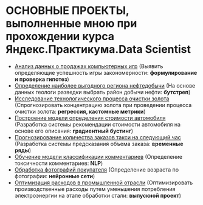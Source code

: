 # ОСНОВНЫЕ ПРОЕКТЫ, выполненные мною при прохождении курса Яндекс.Практикума.Data Scientist
- [Анализ данных о продажах компьютерных игр](https://github.com/ElenaH-va/projects/blob/main/%D0%B0%D0%BD%D0%B0%D0%BB%D0%B8%D0%B7%20%D0%B4%D0%B0%D0%BD%D0%BD%D1%8B%D1%85%20%D0%BE%20%D0%BF%D1%80%D0%BE%D0%B4%D0%B0%D0%B6%D0%B0%D1%85%20%D0%BA%D0%BE%D0%BC%D0%BF%D1%8C%D1%8E%D1%82%D0%B5%D1%80%D0%BD%D1%8B%D1%85%20%D0%B8%D0%B3%D1%80.ipynb) (Выявить определяющие успешность игры закономерности: **формулирование и проверка гипотез**)
- [Определение наиболее выгодного региона нефтедобычи](https://github.com/ElenaH-va/projects/tree/main/%D0%B2%D1%8B%D0%B1%D0%BE%D1%80%20%D0%BB%D0%BE%D0%BA%D0%B0%D1%86%D0%B8%D0%B8%20%D0%B4%D0%BB%D1%8F%20%D1%81%D0%BA%D0%B2%D0%B0%D0%B6%D0%B8%D0%BD%D1%8B)	(На основе данных геологи разведки выбрать район добычи нефти:	**бутстреп**)
- [Исследование технологического процесса очистки золота](https://github.com/ElenaH-va/projects/tree/main/%D0%BE%D1%87%D0%B8%D1%81%D1%82%D0%BA%D0%B0%20%D0%B7%D0%BE%D0%BB%D0%BE%D1%82%D0%B0%20(%D1%80%D0%B5%D0%B3%D1%80%D0%B5%D1%81%D1%81%D0%B8%D1%8F%2C%20%D0%BA%D0%B0%D1%81%D1%82%D0%BE%D0%BC%D0%BD%D1%8B%D0%B5%20%D0%BC%D0%B5%D1%82%D1%80%D0%B8%D0%BA%D0%B8))	(Спрогнозировать концентрацию золота при проведении процесса очистки золота:	**регрессия, кастомные метрики**)
- [Построение модели определения стоимости автомобиля](https://github.com/ElenaH-va/projects/tree/main/%D1%81%D1%82%D0%BE%D0%B8%D0%BC%D0%BE%D1%81%D1%82%D1%8C%20%D0%B0%D0%B2%D1%82%D0%BE%20(%D0%B3%D1%80%D0%B0%D0%B4%D0%B8%D0%B5%D0%BD%D1%82%D0%BD%D1%8B%D0%B9%20%D0%B1%D1%83%D1%81%D1%82%D0%B8%D0%BD%D0%B3))	(Разработка системы рекомендации стоимости автомобиля на основе его описания:	**градиентный бустинг**)
- [Прогнозирование количества заказов такси на следующий час](https://github.com/ElenaH-va/projects/tree/main/%D0%BF%D1%80%D0%BE%D0%B3%D0%BD%D0%BE%D0%B7%20%D1%82%D0%B0%D0%BA%D1%81%D0%B8%20(%D0%B2%D1%80%D0%B5%D0%BC_%D1%80%D1%8F%D0%B4%D1%8B))	(Разработка системы предсказания объема заказа:	**временные ряды**)
- [Обучение модели классификации комментариев](https://github.com/ElenaH-va/projects/tree/main/%D1%82%D0%BE%D0%BA%D1%81%D0%B8%D1%87%D0%BD%D0%BE%D1%81%D1%82%D1%8C%20%D0%BA%D0%BE%D0%BC%D0%BC%D0%B5%D0%BD%D1%82%D0%B0%D1%80%D0%B8%D0%B5%D0%B2%20(NLP))	(Определение токсичности комментариев: **NLP**)
- [Обработка фотографий покупателя](https://github.com/ElenaH-va/projects/tree/main/%D0%BE%D0%BF%D1%80%D0%B5%D0%B4%D0%B5%D0%BB%D0%B5%D0%BD%D0%B8%D0%B5%20%D0%B2%D0%BE%D0%B7%D1%80%D0%B0%D1%81%D1%82%D0%B0%20%D0%BF%D0%BE%20%D1%84%D0%BE%D1%82%D0%BE%20(%D0%BD%D0%B5%D0%B9%D1%80%D0%BE%D0%BD%D0%BA%D0%B8))	(Определение возраста по фотографии: **нейронные сети**)
- [Оптимизация расходов в промышленной отрасли](https://github.com/ElenaH-va/projects/tree/main/%D0%BE%D0%BF%D1%82%D0%B8%D0%BC%D0%B8%D0%B7%D0%B0%D1%86%D0%B8%D1%8F%20%D1%80%D0%B0%D1%81%D1%85%D0%BE%D0%B4%D0%BE%D0%B2%20%D0%B2%20%D0%BF%D1%80%D0%BE%D0%BC%D1%8B%D1%88%D0%BB%D0%B5%D0%BD%D0%BD%D0%BE%D0%B9%20%D0%BE%D1%82%D1%80%D0%B0%D1%81%D0%BB%D0%B8)	(Оптимизировать производственные расходы путем уменьшения потребления электроэнергии на этапе обработки стали:	**выпускной проект**)
